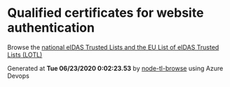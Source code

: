 # Qualified certificates for website authentication 
 Browse the [national eIDAS Trusted Lists and the EU List of eIDAS Trusted Lists (LOTL)](https://webgate.ec.europa.eu/tl-browser/#/) 
 
 
Generated at **Tue 06/23/2020  0:02:23.53** by [node-tl-browse](https://github.com/ymedlop/node-tl-browser) using Azure Devops 
